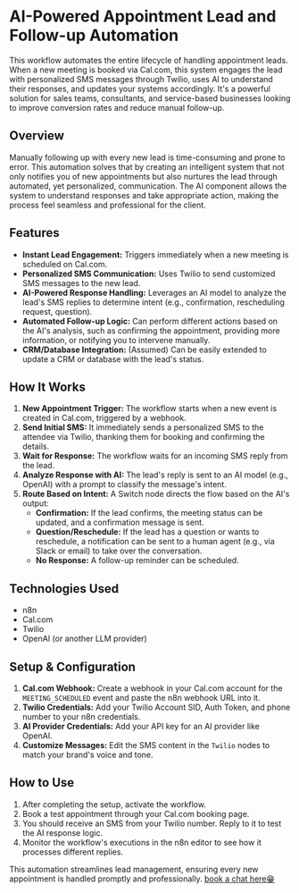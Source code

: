 # AI-Powered Appointment Lead and Follow-up Automation

This workflow automates the entire lifecycle of handling appointment leads. When a new meeting is booked via Cal.com, this system engages the lead with personalized SMS messages through Twilio, uses AI to understand their responses, and updates your systems accordingly. It's a powerful solution for sales teams, consultants, and service-based businesses looking to improve conversion rates and reduce manual follow-up.

## Overview

Manually following up with every new lead is time-consuming and prone to error. This automation solves that by creating an intelligent system that not only notifies you of new appointments but also nurtures the lead through automated, yet personalized, communication. The AI component allows the system to understand responses and take appropriate action, making the process feel seamless and professional for the client.

## Features

* **Instant Lead Engagement:** Triggers immediately when a new meeting is scheduled on Cal.com.
* **Personalized SMS Communication:** Uses Twilio to send customized SMS messages to the new lead.
* **AI-Powered Response Handling:** Leverages an AI model to analyze the lead's SMS replies to determine intent (e.g., confirmation, rescheduling request, question).
* **Automated Follow-up Logic:** Can perform different actions based on the AI's analysis, such as confirming the appointment, providing more information, or notifying you to intervene manually.
* **CRM/Database Integration:** (Assumed) Can be easily extended to update a CRM or database with the lead's status.

## How It Works

1.  **New Appointment Trigger:** The workflow starts when a new event is created in Cal.com, triggered by a webhook.
2.  **Send Initial SMS:** It immediately sends a personalized SMS to the attendee via Twilio, thanking them for booking and confirming the details.
3.  **Wait for Response:** The workflow waits for an incoming SMS reply from the lead.
4.  **Analyze Response with AI:** The lead's reply is sent to an AI model (e.g., OpenAI) with a prompt to classify the message's intent.
5.  **Route Based on Intent:** A Switch node directs the flow based on the AI's output:
    * **Confirmation:** If the lead confirms, the meeting status can be updated, and a confirmation message is sent.
    * **Question/Reschedule:** If the lead has a question or wants to reschedule, a notification can be sent to a human agent (e.g., via Slack or email) to take over the conversation.
    * **No Response:** A follow-up reminder can be scheduled.

## Technologies Used

* n8n
* Cal.com
* Twilio
* OpenAI (or another LLM provider)

## Setup & Configuration

1.  **Cal.com Webhook:** Create a webhook in your Cal.com account for the `MEETING_SCHEDULED` event and paste the n8n webhook URL into it.
2.  **Twilio Credentials:** Add your Twilio Account SID, Auth Token, and phone number to your n8n credentials.
3.  **AI Provider Credentials:** Add your API key for an AI provider like OpenAI.
4.  **Customize Messages:** Edit the SMS content in the `Twilio` nodes to match your brand's voice and tone.

## How to Use

1.  After completing the setup, activate the workflow.
2.  Book a test appointment through your Cal.com booking page.
3.  You should receive an SMS from your Twilio number. Reply to it to test the AI response logic.
4.  Monitor the workflow's executions in the n8n editor to see how it processes different replies.

This automation streamlines lead management, ensuring every new appointment is handled promptly and professionally. [book a chat here😁](https://cal.com/closegem/coffee-chat)
